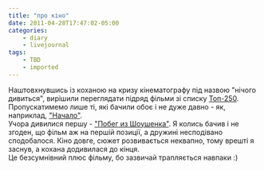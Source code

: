 ```yaml
---
title: "про кіно"
date: 2011-04-28T17:47:02-05:00
categories:
    - diary
    - livejournal
tags:
    - TBD
    - imported
---
```


Наштовхнувшись із коханою на кризу кінематографу під назвою "нічого дивиться", вирішили переглядати підряд фільми зі списку [Топ-250](http://ru.wikipedia.org/wiki/250_%D0%BB%D1%83%D1%87%D1%88%D0%B8%D1%85_%D1%84%D0%B8%D0%BB%D1%8C%D0%BC%D0%BE%D0%B2_%D0%BF%D0%BE_%D0%B2%D0%B5%D1%80%D1%81%D0%B8%D0%B8_IMDb). Пропускатимемо лише ті, які бачили обоє і не дуже давно - як, наприклад, ["Начало"](http://ru.wikipedia.org/wiki/%D0%9D%D0%B0%D1%87%D0%B0%D0%BB%D0%BE_\(%D1%84%D0%B8%D0%BB%D1%8C%D0%BC,_2010\)).  
Учора дивилися першу - ["Побег из Шоушенка"](http://ru.wikipedia.org/wiki/%D0%9F%D0%BE%D0%B1%D0%B5%D0%B3_%D0%B8%D0%B7_%D0%A8%D0%BE%D1%83%D1%88%D0%B5%D0%BD%D0%BA%D0%B0). Я колись бачив і не згоден, що фільм аж на першій позиції, а дружині несподівано сподобалося. Кіно довге, сюжет розвивається неквапно, тому врешті я заснув, а кохана додивилася до кінця.  
Це безсумнівний плюс фільму, бо зазвичай трапляється навпаки :)